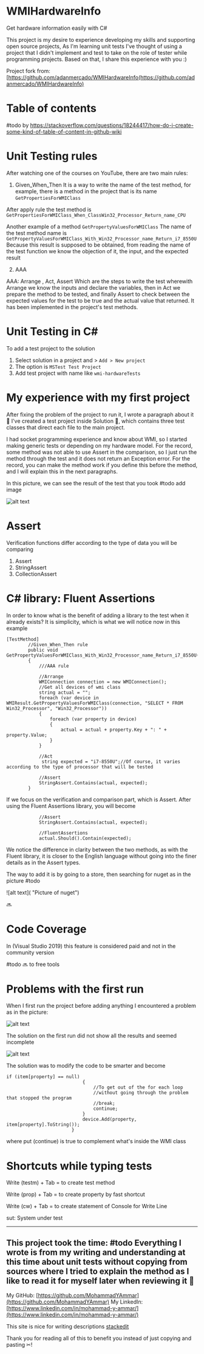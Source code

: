# WMIHardwareInfo
Get hardware information easily with C#

This project is my desire to experience developing my skills and supporting open source projects, As I'm learning unit tests I've thought of using a project that I didn't implement and test to take on the role of tester while programming projects. Based on that, I share this experience with you :)

Project fork from: [https://github.com/adanmercado/WMIHardwareInfo(https://github.com/adanmercado/WMIHardwareInfo)

# Table of contents
#todo by https://stackoverflow.com/questions/18244417/how-do-i-create-some-kind-of-table-of-content-in-github-wiki

# Unit Testing rules
After watching one of the courses on YouTube, there are two main rules:
1. Given_When_Then
It is a way to write the name of the test method, for example, there is a method in the project that is its name
 `GetPropertiesForWMIClass `

After apply rule the test method is `GetPropertiesForWMIClass_When_ClassWin32_Processor_Return_name_CPU`

Another example of a method
 `GetPropertyValuesForWMIClass`
The name of the test method name is
`GetPropertyValuesForWMIClass_With_Win32_Processor_name_Return_i7_8550U`
Because this result is supposed to be obtained, from reading the name of the test function we know the objection of it, the input, and the expected result

2. AAA

AAA: Arrange , Act, Assert
Which are the steps to write the test wherewith Arrange we know the inputs and declare the variables, then in Act we prepare the method to be tested, and finally Assert to check between the expected values ​​for the test to be true and the actual value that returned.
It has been implemented in the project's test methods.



# Unit Testing in C#

To add a test project to the solution 
1. Select solution in a project and > `Add > New project`
2. The option is `MSTest Test Project`
3. Add test project with name like `wmi-hardwareTests`



# My experience with my first project

After fixing the problem of the project to run it, I wrote a paragraph about it 📝
I've created a test project inside Solution 🧪, which contains three test classes that direct each file to the main project.

I had socket programming experience and know about WMI, so I started making generic tests or depending on my hardware model. For the record, some method was not able to use Assert in the comparison, so I just run the method through the test and it does not return an Exception error.
For the record, you can make the method work if you define this before the method, and I will explain this in the next paragraphs.

In this picture, we can see the result of the test that you took
#todo add image

![alt text](https://github.com/MohammadYAmmar/WMIHardwareInfo-with-Unit-Testing/blob/master/Screenshot%203%20result%20of%20Test%20Explorer.png "Result of Test explore")

# Assert
Verification functions differ according to the type of data you will be comparing
1. Assert
2. StringAssert
3. CollectionAssert

# C# library: Fluent Assertions

In order to know what is the benefit of adding a library to the test when it already exists?
It is simplicity, which is what we will notice now in this example

```
[TestMethod]
        //Given_When_Then rule
        public void GetPropertyValuesForWMIClass_With_Win32_Processor_name_Return_i7_8550U()
        {
            ///AAA rule 
            
            //Arrange
            WMIConnection connection = new WMIConnection();
            //Get all devices of wmi class
            string actual = "";
            foreach (var device in WMIResult.GetPropertyValuesForWMIClass(connection, "SELECT * FROM Win32_Processor", "Win32_Processor"))
            {
                foreach (var property in device)
                {
                    actual = actual + property.Key + ": " + property.Value;
                }
            }

            //Act
             string expected = "i7-8550U";//Of course, it varies according to the type of processor that will be tested

            //Assert
            StringAssert.Contains(actual, expected);
        }
```
If we focus on the verification and comparison part, which is Assert.
After using the Fluent Assertions library, you will become
```
            //Assert
            StringAssert.Contains(actual, expected);

            //FluentAssertions
            actual.Should().Contain(expected);
```
We notice the difference in clarity between the two methods, as with the Fluent library, it is closer to the English language without going into the finer details as in the Assert types.


The way to add it is by going to a store, then searching for nuget as in the picture
#todo

![alt text]( "Picture of nuget") 



🔜

# Code Coverage
In (Visual Studio 2019) this feature is considered paid and not in the community version

#todo 🔜 to free tools

# Problems with the first run
When I first run the project before adding anything I encountered a problem as in the picture:

![alt text](https://github.com/MohammadYAmmar/WMIHardwareInfo-with-Unit-Testing/blob/master/Screenshot%201%20first%20run%20problem.png "Picture of first problem")

The solution on the first run did not show all the results and seemed incomplete

![alt text](https://github.com/MohammadYAmmar/WMIHardwareInfo-with-Unit-Testing/blob/master/Screenshot%202%20Program%20output.png "Picture of initial solve of first problem")

The solution was to modify the code to be smarter and become

```
if (item[property] == null)
                            {
                                //To get out of the for each loop
                                //without going through the problem that stopped the program
                                //break;
                                continue;
                            }
                            device.Add(property, item[property].ToString());
                        }
```
where put (continue) is true to complement what's inside the WMI class


# Shortcuts while typing tests

Write (testm) + Tab = to create test method

Write (prop) + Tab = to create property by fast shortcut

Write (cw) + Tab = to create statement of Console for Write Line

sut: System under test

---
This project took the time: #todo
Everything I wrote is from my writing and understanding at this time about unit tests without copying from sources where I tried to explain the method as I like to read it for myself later when reviewing it 🧐
---
My GitHub:
[https://github.com/MohammadYAmmar](https://github.com/MohammadYAmmar)
My LinkedIn:
[https://www.linkedin.com/in/mohammad-y-ammar/](https://www.linkedin.com/in/mohammad-y-ammar/)

This site is nice for writing descriptions [stackedit](https://stackedit.io/)

Thank you for reading all of this to benefit you instead of just copying and pasting ✂!